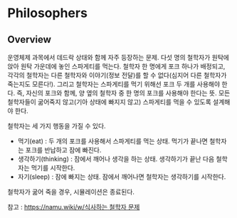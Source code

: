 # Philosophers

## Overview

운영체제 과목에서 데드락 상태와 함께 자주 등장하는 문제. 다섯 명의 철학자가 원탁에 앉아 원탁 가운데에 놓인 스파게티를 먹는다. 철학자 한 명에게 포크 하나가 배정되고, 각각의 철학자는 다른 철학자와 이야기(정보 전달)를 할 수 없다(심지어 다른 철학자가 죽는지도 모른다!). 그리고 철학자는 스파게티를 먹기 위해선 포크 두 개를 사용해야 한다. 즉, 자신의 포크와 함께, 양 옆의 철학자 중 한 명의 포크를 사용해야 한다는 뜻. 모든 철학자들이 굶어죽지 않고(기아 상태에 빠지지 않고) 스파게티를 먹을 수 있도록 설계해야 한다.

철학자는 세 가지 행동을 가질 수 있다.
- 먹기(eat) : 두 개의 포크를 사용해서 스파게티를 먹는 상태. 먹기가 끝나면 철학자는 포크를 반납하고 잠에 빠진다.
- 생각하기(thinking) : 잠에서 깨어나 생각을 하는 상태. 생각하기가 끝난 다음 철학자는 먹기를 시작한다.
- 자기(sleep) : 잠에 빠지는 상태. 잠에서 깨어나면 철학자는 생각하기를 시작한다.

철학자가 굶어 죽을 경우, 시뮬레이션은 종료된다.

참고 : [https://namu.wiki/w/식사하는 철학자 문제](https://namu.wiki/w/%EC%8B%9D%EC%82%AC%ED%95%98%EB%8A%94%20%EC%B2%A0%ED%95%99%EC%9E%90%20%EB%AC%B8%EC%A0%9C)


